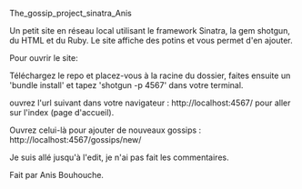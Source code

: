 The_gossip_project_sinatra_Anis

Un petit site en réseau local utilisant le framework Sinatra, la gem shotgun, du HTML et du Ruby.
Le site affiche des potins et vous permet d'en ajouter.

Pour ouvrir le site:

Téléchargez le repo et placez-vous à la racine du dossier, faites ensuite un 'bundle install' et tapez 'shotgun -p 4567' dans votre terminal.

ouvrez l'url suivant dans votre navigateur : http://localhost:4567/ pour aller sur l'index (page d'accueil).

Ouvrez celui-là pour ajouter de nouveaux gossips : http://localhost:4567/gossips/new/

Je suis allé jusqu'à l'edit, je n'ai pas fait les commentaires.

Fait par Anis Bouhouche.
